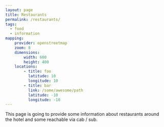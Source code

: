 ```yaml
---
layout: page
title: Restaurants
permalink: /restaurants/
tags:
  - food
  - information
mapping:
    provider: openstreetmap
    zoom: 8
    dimensions:
        width: 600
        height: 400
    locations:
        - title: foo
          latitude: 10
          longitude: 10
        - title: bar
          link: /some/awesome/path
          latitude: -10
          longitude: -10
---
```


This page is going to provide some information about restaurants around the hotel and some reachable via cab / sub.


